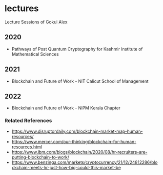# lectures
Lecture Sessions of Gokul Alex

## 2020
- Pathways of Post Quantum Cryptography for Kashmir Institute of Mathematical Sciences

## 2021
- Blockchain and Future of Work - NIT Calicut School of Management

## 2022
- Blockchain and Future of Work - NIPM Kerala Chapter
### Related References
- https://www.disruptordaily.com/blockchain-market-map-human-resources/
- https://www.mercer.com/our-thinking/blockchain-for-human-resources.html
- https://www.ibm.com/blogs/blockchain/2020/08/hr-recruiters-are-putting-blockchain-to-work/
- https://www.benzinga.com/markets/cryptocurrency/21/12/24812286/blockchain-meets-hr-just-how-big-could-this-market-be


